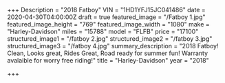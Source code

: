 +++
Description = "2018 Fatboy"
VIN = "1HD1YFJ15JC041486"
date = 2020-04-30T04:00:00Z
draft = true
featured_image = "/Fatboy 1.jpg"
featured_image_height = "769"
featured_image_width = "1080"
make = "Harley-Davidson"
miles = "15788"
model = "FLFB"
price = "17100"
structured_image1 = "/fatboy 2.jpg"
structured_image2 = "/fatboy 3.jpg"
structured_image3 = "/fatboy 4.jpg"
summary_description = "2018 Fatboy! Clean, Looks great, Rides Great, Road ready for summer fun! Warranty avalaible for worry free riding!"
title = "Harley-Davidson"
year = "2018"

+++
